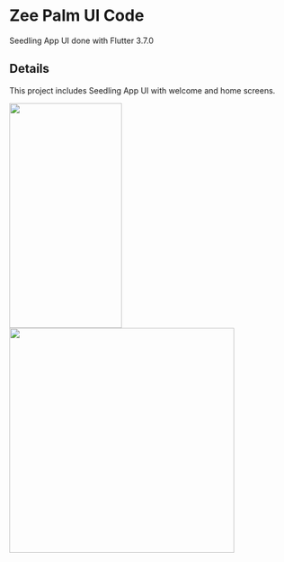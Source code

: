# Zee Palm UI Code

Seedling App UI done with Flutter 3.7.0

## Details

This project includes Seedling App UI with welcome and home screens.

<img src="https://user-images.githubusercontent.com/128903428/235715351-9a8e598a-d52a-4fc9-87e2-513a5e46f3f7.png" width="200" height="400" />
<img src="https://user-images.githubusercontent.com/128903428/235715257-1a1500d9-f3ad-49e7-9db4-d4ba755adc99.png" height="400" />

